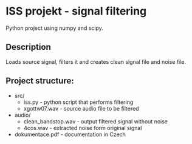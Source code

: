# ISS projekt - signal filtering
Python project using numpy and scipy.

## Description 
Loads source signal, filters it and creates clean signal file and noise file.

 ## Project structure:
  *  src/
     *  iss.py  - python script that performs filtering 
     *  xgottw07.wav - source audio file to be filtered
 * audio/
     * clean_bandstop.wav - output filtered signal without noise 
     * 4cos.wav - extracted noise form original signal
 * dokumentace.pdf - documentation in Czech